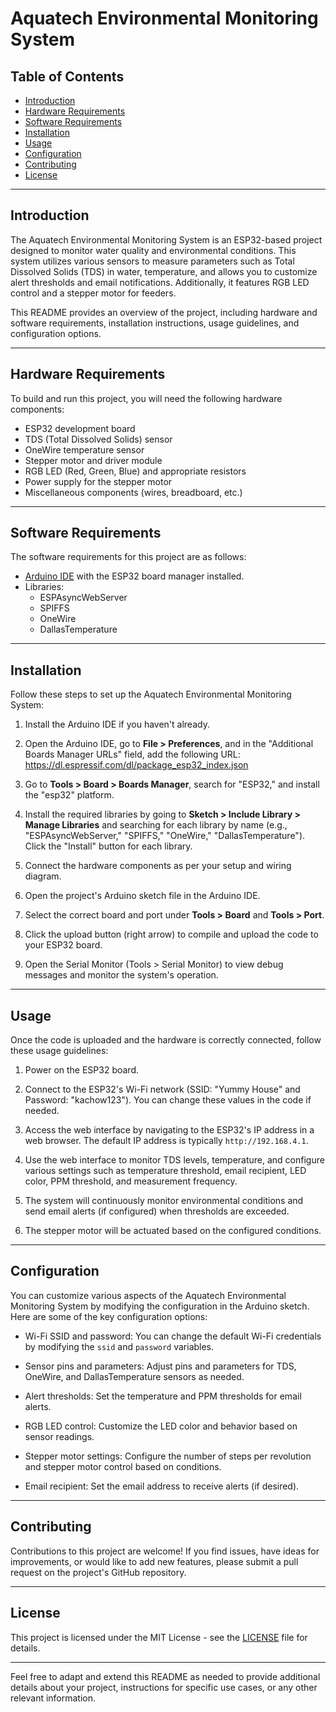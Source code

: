 # Aquatech Environmental Monitoring System

## Table of Contents
- [Introduction](#introduction)
- [Hardware Requirements](#hardware-requirements)
- [Software Requirements](#software-requirements)
- [Installation](#installation)
- [Usage](#usage)
- [Configuration](#configuration)
- [Contributing](#contributing)
- [License](#license)

---

## Introduction

The Aquatech Environmental Monitoring System is an ESP32-based project designed to monitor water quality and environmental conditions. This system utilizes various sensors to measure parameters such as Total Dissolved Solids (TDS) in water, temperature, and allows you to customize alert thresholds and email notifications. Additionally, it features RGB LED control and a stepper motor for feeders.

This README provides an overview of the project, including hardware and software requirements, installation instructions, usage guidelines, and configuration options.

---

## Hardware Requirements

To build and run this project, you will need the following hardware components:

- ESP32 development board
- TDS (Total Dissolved Solids) sensor
- OneWire temperature sensor
- Stepper motor and driver module
- RGB LED (Red, Green, Blue) and appropriate resistors
- Power supply for the stepper motor
- Miscellaneous components (wires, breadboard, etc.)

---

## Software Requirements

The software requirements for this project are as follows:

- [Arduino IDE](https://www.arduino.cc/en/software) with the ESP32 board manager installed.
- Libraries:
  - ESPAsyncWebServer
  - SPIFFS
  - OneWire
  - DallasTemperature

---

## Installation

Follow these steps to set up the Aquatech Environmental Monitoring System:

1. Install the Arduino IDE if you haven't already.

2. Open the Arduino IDE, go to **File > Preferences**, and in the "Additional Boards Manager URLs" field, add the following URL: https://dl.espressif.com/dl/package_esp32_index.json

3. Go to **Tools > Board > Boards Manager**, search for "ESP32," and install the "esp32" platform.

4. Install the required libraries by going to **Sketch > Include Library > Manage Libraries** and searching for each library by name (e.g., "ESPAsyncWebServer," "SPIFFS," "OneWire," "DallasTemperature"). Click the "Install" button for each library.

5. Connect the hardware components as per your setup and wiring diagram.

6. Open the project's Arduino sketch file in the Arduino IDE.

7. Select the correct board and port under **Tools > Board** and **Tools > Port**.

8. Click the upload button (right arrow) to compile and upload the code to your ESP32 board.

9. Open the Serial Monitor (Tools > Serial Monitor) to view debug messages and monitor the system's operation.

---

## Usage

Once the code is uploaded and the hardware is correctly connected, follow these usage guidelines:

1. Power on the ESP32 board.

2. Connect to the ESP32's Wi-Fi network (SSID: "Yummy House" and Password: "kachow123"). You can change these values in the code if needed.

3. Access the web interface by navigating to the ESP32's IP address in a web browser. The default IP address is typically `http://192.168.4.1`.

4. Use the web interface to monitor TDS levels, temperature, and configure various settings such as temperature threshold, email recipient, LED color, PPM threshold, and measurement frequency.

5. The system will continuously monitor environmental conditions and send email alerts (if configured) when thresholds are exceeded.

6. The stepper motor will be actuated based on the configured conditions.

---

## Configuration

You can customize various aspects of the Aquatech Environmental Monitoring System by modifying the configuration in the Arduino sketch. Here are some of the key configuration options:

- Wi-Fi SSID and password: You can change the default Wi-Fi credentials by modifying the `ssid` and `password` variables.

- Sensor pins and parameters: Adjust pins and parameters for TDS, OneWire, and DallasTemperature sensors as needed.

- Alert thresholds: Set the temperature and PPM thresholds for email alerts.

- RGB LED control: Customize the LED color and behavior based on sensor readings.

- Stepper motor settings: Configure the number of steps per revolution and stepper motor control based on conditions.

- Email recipient: Set the email address to receive alerts (if desired).

---

## Contributing

Contributions to this project are welcome! If you find issues, have ideas for improvements, or would like to add new features, please submit a pull request on the project's GitHub repository.

---

## License

This project is licensed under the MIT License - see the [LICENSE](LICENSE) file for details.

---

Feel free to adapt and extend this README as needed to provide additional details about your project, instructions for specific use cases, or any other relevant information.

